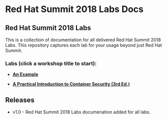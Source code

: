 # Red Hat Summit 2018 Labs Docs

## Red Hat Summit 2018 Labs 

This is a collection of documentation for all delivered Red Hat Summit 2018 Labs. This repository captures
each lab for your usage beyond just Red Hat Summit.

### Labs (click a workshop title to start):

 - [**An Example**](rhsummitlabs/01_Example/exampe.adoc)

 - [**A Practical Introduction to Container Security (3rd Ed.)**](rhsummitlabs/A_Practical_Introduction_to_Container_Security/README.adoc)


Releases
--------
- v1.0 - Red Hat Summit 2018 Labs documenation added for all labs.
